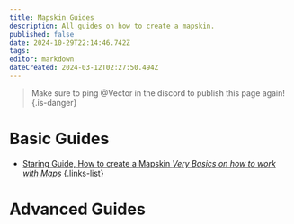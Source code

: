 ```yaml
---
title: Mapskin Guides
description: All guides on how to create a mapskin.
published: false
date: 2024-10-29T22:14:46.742Z
tags: 
editor: markdown
dateCreated: 2024-03-12T02:27:50.494Z
---
```


> Make sure to ping @Vector in the discord to publish this page again!
{.is-danger}



# Basic Guides
- [Staring Guide, How to create a Mapskin *Very Basics on how to work with Maps*](/specific-guide/mapskin/basic-mapskin-guide)
{.links-list}

# Advanced Guides



